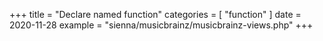 +++
title = "Declare named function"
categories = [ "function" ]
date = 2020-11-28
example = "sienna/musicbrainz/musicbrainz-views.php"
+++
